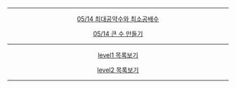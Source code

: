 <hr>
<p align="center"><a href = "https://github.com/Sword-Is-Cat/Programmers_JAVA/blob/master/Programmers_JAVA/src/level1/ex%EC%B5%9C%EB%8C%80%EA%B3%B5%EC%95%BD%EC%88%98%EC%99%80%EC%B5%9C%EC%86%8C%EA%B3%B5%EB%B0%B0%EC%88%98/Solution.java"> 05/14 최대공약수와 최소공배수 </a></p>
<p align="center"><a href = "https://github.com/Sword-Is-Cat/Programmers_JAVA/blob/master/Programmers_JAVA/src/level2/ex%ED%81%B0%EC%88%98%EB%A7%8C%EB%93%A4%EA%B8%B0/Solution.java"> 05/14 큰 수 만들기 </a></p>
<hr>
<p align="center"><a href = "https://github.com/Sword-Is-Cat/Programmers_JAVA/tree/master/Programmers_JAVA/src/level1"> level1 목록보기 </a></p>
<p align="center"><a href = "https://github.com/Sword-Is-Cat/Programmers_JAVA/tree/master/Programmers_JAVA/src/level2"> level2 목록보기 </a></p>
<hr>

